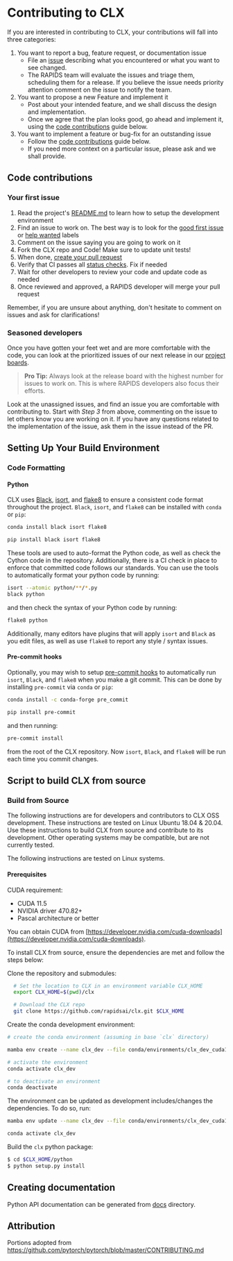 # Contributing to CLX

If you are interested in contributing to CLX, your contributions will fall
into three categories:
1. You want to report a bug, feature request, or documentation issue
    - File an [issue](https://github.com/rapidsai/clx/issues/new/choose)
    describing what you encountered or what you want to see changed.
    - The RAPIDS team will evaluate the issues and triage them, scheduling
    them for a release. If you believe the issue needs priority attention
    comment on the issue to notify the team.
2. You want to propose a new Feature and implement it
    - Post about your intended feature, and we shall discuss the design and
    implementation.
    - Once we agree that the plan looks good, go ahead and implement it, using
    the [code contributions](#code-contributions) guide below.
3. You want to implement a feature or bug-fix for an outstanding issue
    - Follow the [code contributions](#code-contributions) guide below.
    - If you need more context on a particular issue, please ask and we shall
    provide.

## Code contributions

### Your first issue

1. Read the project's [README.md](https://github.com/rapidsai/clx/blob/main/README.md)
    to learn how to setup the development environment
2. Find an issue to work on. The best way is to look for the [good first issue](https://github.com/rapidsai/clx/issues?q=is%3Aissue+is%3Aopen+label%3A%22good+first+issue%22)
    or [help wanted](https://github.com/rapidsai/clx/issues?q=is%3Aissue+is%3Aopen+label%3A%22help+wanted%22) labels
3. Comment on the issue saying you are going to work on it
4. Fork the CLX repo and Code! Make sure to update unit tests!
5. When done, [create your pull request](https://github.com/rapidsai/clx/compare)
6. Verify that CI passes all [status checks](https://help.github.com/articles/about-status-checks/). Fix if needed
7. Wait for other developers to review your code and update code as needed
8. Once reviewed and approved, a RAPIDS developer will merge your pull request

Remember, if you are unsure about anything, don't hesitate to comment on issues
and ask for clarifications!

### Seasoned developers

Once you have gotten your feet wet and are more comfortable with the code, you
can look at the prioritized issues of our next release in our [project boards](https://github.com/rapidsai/clx/projects).

> **Pro Tip:** Always look at the release board with the highest number for
issues to work on. This is where RAPIDS developers also focus their efforts.

Look at the unassigned issues, and find an issue you are comfortable with
contributing to. Start with _Step 3_ from above, commenting on the issue to let
others know you are working on it. If you have any questions related to the
implementation of the issue, ask them in the issue instead of the PR.

## Setting Up Your Build Environment

### Code Formatting

#### Python

CLX uses [Black](https://black.readthedocs.io/en/stable/),
[isort](https://readthedocs.org/projects/isort/), and
[flake8](http://flake8.pycqa.org/en/latest/) to ensure a consistent code format
throughout the project. `Black`, `isort`, and `flake8` can be installed with
`conda` or `pip`:

```bash
conda install black isort flake8
```

```bash
pip install black isort flake8
```

These tools are used to auto-format the Python code, as well as check the Cython
code in the repository. Additionally, there is a CI check in place to enforce
that committed code follows our standards. You can use the tools to
automatically format your python code by running:

```bash
isort --atomic python/**/*.py
black python
```

and then check the syntax of your Python code by running:

```bash
flake8 python
```

Additionally, many editors have plugins that will apply `isort` and `Black` as
you edit files, as well as use `flake8` to report any style / syntax issues.

#### Pre-commit hooks

Optionally, you may wish to setup [pre-commit hooks](https://pre-commit.com/)
to automatically run `isort`, `Black`, and `flake8` when you make a git commit.
This can be done by installing `pre-commit` via `conda` or `pip`:

```bash
conda install -c conda-forge pre_commit
```

```bash
pip install pre-commit
```

and then running:

```bash
pre-commit install
```

from the root of the CLX repository. Now `isort`, `Black`, and `flake8` will be
run each time you commit changes.

## Script to build CLX from source

### Build from Source

The following instructions are for developers and contributors to CLX OSS development. These instructions are tested on Linux Ubuntu 18.04 & 20.04. Use these instructions to build CLX from source and contribute to its development.  Other operating systems may be compatible, but are not currently tested.

The following instructions are tested on Linux systems.

#### Prerequisites

CUDA requirement:

* CUDA 11.5
* NVIDIA driver 470.82+
* Pascal architecture or better

You can obtain CUDA from [https://developer.nvidia.com/cuda-downloads](https://developer.nvidia.com/cuda-downloads).

To install CLX from source, ensure the dependencies are met and follow the steps below:

Clone the repository and submodules:

```bash
  # Set the location to CLX in an environment variable CLX_HOME
  export CLX_HOME=$(pwd)/clx

  # Download the CLX repo
  git clone https://github.com/rapidsai/clx.git $CLX_HOME
```

Create the conda development environment:

```bash
# create the conda environment (assuming in base `clx` directory)

mamba env create --name clx_dev --file conda/environments/clx_dev_cuda11.5.yml

# activate the environment
conda activate clx_dev

# to deactivate an environment
conda deactivate
```

The environment can be updated as development includes/changes the dependencies. To do so, run:

```bash
mamba env update --name clx_dev --file conda/environments/clx_dev_cuda11.5.yml

conda activate clx_dev
```

Build the `clx` python package:

```bash
$ cd $CLX_HOME/python
$ python setup.py install
```

## Creating documentation

Python API documentation can be generated from [docs](docs) directory.

## Attribution
Portions adopted from https://github.com/pytorch/pytorch/blob/master/CONTRIBUTING.md
